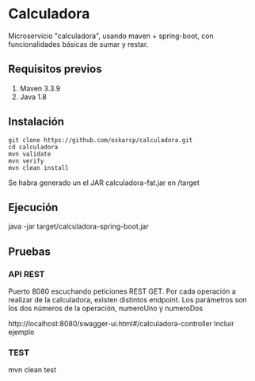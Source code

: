 # Calculadora
Microservicio "calculadora", usando maven + spring-boot, con funcionalidades básicas de sumar y restar.


## Requisitos previos
1. Maven 3.3.9
2. Java 1.8

## Instalación
```
git clone https://github.com/oskarcp/calculadora.git
cd calculadora
mvn validate
mvn verify
mvn clean install
```

Se habra generado un el JAR calculadora-fat.jar  en /target  

## Ejecución

java -jar target/calculadora-spring-boot.jar

## Pruebas

### API REST
Puerto 8080 escuchando peticiones REST GET.
Por cada operación a realizar de la calculadora, existen distintos endpoint. Los parámetros son los dos números de la operación, numeroUno y numeroDos

http://localhost:8080/swagger-ui.html#/calculadora-controller
Incluir ejemplo

### TEST

mvn clean test
